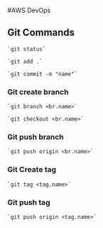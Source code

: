 #AWS DevOps

## Git Commands


	`git status`

	`git add .`

	`git commit -m "name"`

### Git create branch

	`git branch <br.name>`

	`git checkout <br.name>`

### Git push branch

	`git push origin <br.name>`


### Git Create tag

    `git tag <tag.name>`

### Git push tag

    `git push origin <tag.name>`
    
